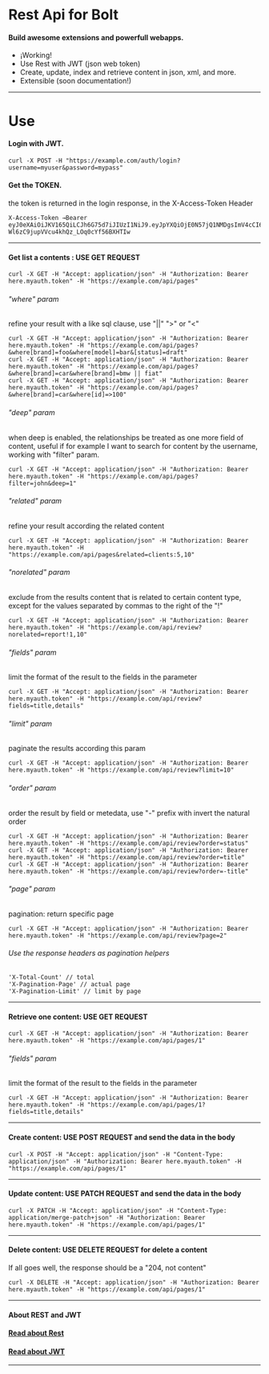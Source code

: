 Rest Api for Bolt
======================
#### Build awesome extensions and powerfull webapps.

 - ¡Working!
 - Use Rest with JWT (json web token)
 - Create, update, index and retrieve content in json, xml, and more.
 - Extensible (soon documentation!)

___

Use
======================

#### Login with JWT.

	curl -X POST -H "https://example.com/auth/login?username=myuser&password=mypass"

#### Get the TOKEN.
the token is returned in the login response, in the X-Access-Token Header

	X-Access-Token →Bearer eyJ0eXAiOiJKV165QiLCJh6G75d7iJIUzI1NiJ9.eyJpYXQiOjE0N57jQ1NMDgsImV4cCI6MTQ2NDU1ODE0NCwiZGF0YSI6eyJpZCI6InhuZXQifX0.dm7XqR91-Wl6zC9jupVVcu4khQz_LOq0cYf56BXHTIw

___

#### Get list a contents : USE GET REQUEST
	curl -X GET -H "Accept: application/json" -H "Authorization: Bearer here.myauth.token" -H "https://example.com/api/pages"

###### "where" param
refine your result with a like sql clause, use "||" ">" or "<"

	curl -X GET -H "Accept: application/json" -H "Authorization: Bearer here.myauth.token" -H "https://example.com/api/pages?&where[brand]=foo&where[model]=bar&[status]=draft"
	curl -X GET -H "Accept: application/json" -H "Authorization: Bearer here.myauth.token" -H "https://example.com/api/pages?&where[brand]=car&where[brand]=bmw || fiat"
	curl -X GET -H "Accept: application/json" -H "Authorization: Bearer here.myauth.token" -H "https://example.com/api/pages?&where[brand]=car&where[id]=>100"

###### "deep" param
when deep is enabled, the relationships be treated as one more field of content, useful if for example I want to search for content by the username, working with "filter" param.

	curl -X GET -H "Accept: application/json" -H "Authorization: Bearer here.myauth.token" -H "https://example.com/api/pages?filter=john&deep=1"

###### "related" param
refine your result according the related content

	curl -X GET -H "Accept: application/json" -H "Authorization: Bearer here.myauth.token" -H "https://example.com/api/pages&related=clients:5,10"

###### "norelated" param
exclude from the results content that is related to certain content type, except for the values separated by commas to the right of the "!"

	curl -X GET -H "Accept: application/json" -H "Authorization: Bearer here.myauth.token" -H "https://example.com/api/review?norelated=report!1,10"

###### "fields" param
limit the format of the result to the fields in the parameter

	curl -X GET -H "Accept: application/json" -H "Authorization: Bearer here.myauth.token" -H "https://example.com/api/review?fields=title,details"

###### "limit" param
paginate the results according this param

	curl -X GET -H "Accept: application/json" -H "Authorization: Bearer here.myauth.token" -H "https://example.com/api/review?limit=10"

###### "order" param
order the result by field or metedata, use "-" prefix with invert the natural order

	curl -X GET -H "Accept: application/json" -H "Authorization: Bearer here.myauth.token" -H "https://example.com/api/review?order=status"
	curl -X GET -H "Accept: application/json" -H "Authorization: Bearer here.myauth.token" -H "https://example.com/api/review?order=title"
	curl -X GET -H "Accept: application/json" -H "Authorization: Bearer here.myauth.token" -H "https://example.com/api/review?order=-title"

###### "page" param
pagination: return specific page

	curl -X GET -H "Accept: application/json" -H "Authorization: Bearer here.myauth.token" -H "https://example.com/api/review?page=2"

###### Use the response headers as pagination helpers
	'X-Total-Count' // total
	'X-Pagination-Page' // actual page
	'X-Pagination-Limit' // limit by page

___
#### Retrieve one content: USE GET REQUEST
	curl -X GET -H "Accept: application/json" -H "Authorization: Bearer here.myauth.token" -H "https://example.com/api/pages/1"

###### "fields" param
limit the format of the result to the fields in the parameter

	curl -X GET -H "Accept: application/json" -H "Authorization: Bearer here.myauth.token" -H "https://example.com/api/pages/1?fields=title,details"

___
#### Create content: USE POST REQUEST and send the data in the body
	curl -X POST -H "Accept: application/json" -H "Content-Type: application/json" -H "Authorization: Bearer here.myauth.token" -H "https://example.com/api/pages/1"
___
#### Update content:  USE PATCH REQUEST and send the data in the body
	curl -X PATCH -H "Accept: application/json" -H "Content-Type: application/merge-patch+json" -H "Authorization: Bearer here.myauth.token" -H "https://example.com/api/pages/1"
___
#### Delete content:  USE DELETE REQUEST for delete a content
If all goes well, the response should be a "204, not content"

	curl -X DELETE -H "Accept: application/json" -H "Authorization: Bearer here.myauth.token" -H "https://example.com/api/pages/1"
___

#### About REST and JWT
#### [Read about Rest](https://en.wikipedia.org/wiki/Representational_state_transfer)
#### [Read about JWT](https://jwt.io/)
___
